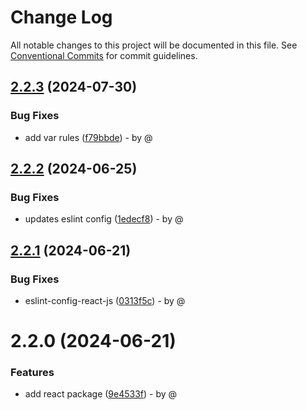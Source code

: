 # Change Log

All notable changes to this project will be documented in this file.
See [Conventional Commits](https://conventionalcommits.org) for commit guidelines.

## [2.2.3](https://github.com/RodrigoAngeloValentini/eslint-essentials/compare/@eslint-essentials/eslint-config-react-js@2.2.2...@eslint-essentials/eslint-config-react-js@2.2.3) (2024-07-30)

### Bug Fixes

* add var rules ([f79bbde](https://github.com/RodrigoAngeloValentini/eslint-essentials/commit/f79bbde2d8440ba0fb9da07976ecfae608983b6b)) - by @

## [2.2.2](https://github.com/RodrigoAngeloValentini/eslint-essentials/compare/@eslint-essentials/eslint-config-react-js@2.2.1...@eslint-essentials/eslint-config-react-js@2.2.2) (2024-06-25)

### Bug Fixes

* updates eslint config ([1edecf8](https://github.com/RodrigoAngeloValentini/eslint-essentials/commit/1edecf84717b3c61b3d7dd0bd529dd4ab6d135c9)) - by @

## [2.2.1](https://github.com/RodrigoAngeloValentini/eslint-essentials/compare/@eslint-essentials/eslint-config-react-js@2.2.0...@eslint-essentials/eslint-config-react-js@2.2.1) (2024-06-21)

### Bug Fixes

* eslint-config-react-js ([0313f5c](https://github.com/RodrigoAngeloValentini/eslint-essentials/commit/0313f5caa53bea2b2d50f6c27cf26d8b1506398d)) - by @

# 2.2.0 (2024-06-21)

### Features

* add react package ([9e4533f](https://github.com/RodrigoAngeloValentini/eslint-essentials/commit/9e4533f91b21271aabf7a4a57893ba094b194064)) - by @
